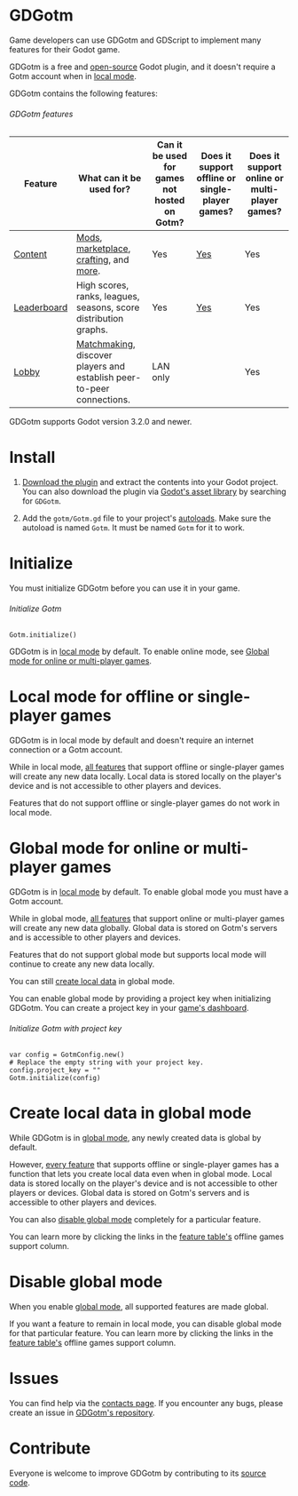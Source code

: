# GDGotm

Game developers can use GDGotm and GDScript to implement many features for their Godot game.

GDGotm is a free and [open-source](https://github.com/PlayGotm/GDGotm) Godot plugin, and it doesn't require a Gotm account when in [local mode](#local-mode-for-offline-or-single-player-games).

GDGotm contains the following features:

###### GDGotm features

<!-- prettier-ignore -->
| Feature | What can it be used for? | Can it be used for games not hosted on Gotm? | Does it support offline or single-player games? | Does it support online or multi-player games? |
| --- | --- | --- | --- | --- |
| [Content](/src/docs/content.md) | [Mods](content/mods.md), [marketplace](content/marketplace.md), [crafting](content/crafting.md), and [more](/src/docs/content.md). | Yes | [Yes](/src/docs/content/mix-local-and-global-contents.md) | Yes | Yes |
| [Leaderboard](/src/docs/leaderboard.md) | High scores, ranks, leagues, seasons, score distribution graphs. |  Yes | [Yes](/src/docs/leaderboard/mix-local-and-global-scores.md) | Yes | 
| [Lobby](/src/docs/lobby.md) | [Matchmaking](lobby/matchmaking.md), discover players and establish peer-to-peer connections. | LAN only | | Yes |

GDGotm supports Godot version 3.2.0 and newer.

# Install

1. [Download the plugin](https://github.com/PlayGotm/GDGotm/archive/refs/heads/master.zip) and extract the contents into your Godot project. You can also download the plugin via [Godot's asset library](https://docs.godotengine.org/en/stable/tutorials/assetlib/using_assetlib.html#in-the-editor) by searching for `GDGotm`.

1. Add the `gotm/Gotm.gd` file to your project's [autoloads](https://docs.godotengine.org/en/stable/tutorials/scripting/singletons_autoload.html#autoload). Make sure the autoload is named `Gotm`. It must be named `Gotm` for it to work.

# Initialize

You must initialize GDGotm before you can use it in your game.

###### Initialize Gotm

```gdscript
Gotm.initialize()
```

GDGotm is in [local mode](#local-mode-for-offline-or-single-player-games) by default. To enable online mode, see [Global mode for online or multi-player games](#global-mode-for-online-or-multi-player-games).

# Local mode for offline or single-player games

GDGotm is in local mode by default and doesn't require an internet connection or a Gotm account.

While in local mode, [all features](#gdgotm-features) that support offline or single-player games will create any new data locally. Local data is stored locally on the player's device and is not accessible to other players and devices.

Features that do not support offline or single-player games do not work in local mode.

# Global mode for online or multi-player games

GDGotm is in [local mode](#local-mode-for-offline-or-single-player-games) by default. To enable global mode you must have a Gotm account.

While in global mode, [all features](#gdgotm-features) that support online or multi-player games will create any new data globally. Global data is stored on Gotm's servers and is accessible to other players and devices.

Features that do not support global mode but supports local mode will continue to create any new data locally.

You can still [create local data](#create-local-data-in-global-mode) in global mode.

<!-- If a player is temporarily disconnected from the internet, GDGotm will try to continue working by using cached data. -->

You can enable global mode by providing a project key when initializing GDGotm. You can create a project key in your [game's dashboard](/dashboard/_/_?p=tools&highlight=project-key).

###### Initialize Gotm with project key

```gdscript
var config = GotmConfig.new()
# Replace the empty string with your project key.
config.project_key = ""
Gotm.initialize(config)
```

# Create local data in global mode

While GDGotm is in [global mode](#global-mode-for-online-or-multi-player-games), any newly created data is global by default.

However, [every feature](#gdgotm-features) that supports offline or single-player games has a function that lets you create local data even when in global mode. Local data is stored locally on the player's device and is not accessible to other players or devices. Global data is stored on Gotm's servers and is accessible to other players and devices.

You can also [disable global mode](#disable-global-mode) completely for a particular feature.

You can learn more by clicking the links in the [feature table's](#gdgotm-features) offline games support column.

# Disable global mode

When you enable [global mode](#global-mode-for-online-or-multi-player-games), all supported features are made global.

If you want a feature to remain in local mode, you can disable global mode for that particular feature. You can learn more by clicking the links in the [feature table's](#gdgotm-features) offline games support column.

<!-- # Enable detailed logs

When you need to debug or troubleshoot issues related to GDGotm, you can enable verbose logs to be printed in Godot's console.

###### Initialize Gotm with logs

```gdscript
var config = GotmConfig.new()
config.enable_logs = true
Gotm.initialize(config)
``` -->

# Issues

You can find help via the [contacts page](/contacts). If you encounter any bugs, please create an issue in [GDGotm's repository](https://github.com/PlayGotm/GDGotm).

# Contribute

Everyone is welcome to improve GDGotm by contributing to its [source code](https://github.com/PlayGotm/GDGotm).
